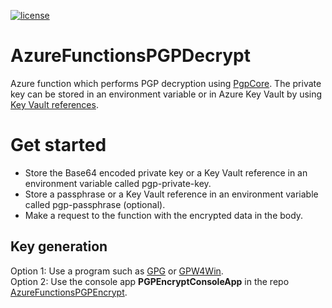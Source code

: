 [![license](https://img.shields.io/github/license/lfalck/AzureFunctionsPGPDecrypt.svg)]()
# AzureFunctionsPGPDecrypt
Azure function which performs PGP decryption using [PgpCore](https://github.com/mattosaurus/PgpCore). The private key can be stored in an environment variable or in Azure Key Vault by using [Key Vault references](https://docs.microsoft.com/en-us/azure/app-service/app-service-key-vault-references).

# Get started
* Store the Base64 encoded private key or a Key Vault reference in an environment variable called pgp-private-key.
* Store a passphrase or a Key Vault reference in an environment variable called pgp-passphrase (optional).
* Make a request to the function with the encrypted data in the body.

## Key generation
Option 1: Use a program such as [GPG](https://gnupg.org/) or [GPW4Win](https://www.gpg4win.org/).  
Option 2: Use the console app **PGPEncryptConsoleApp** in the repo [AzureFunctionsPGPEncrypt](https://github.com/lfalck/AzureFunctionsPGPEncrypt).
